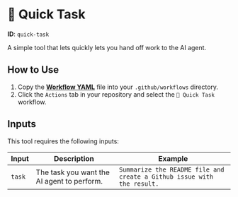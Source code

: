 # 🚀 Quick Task

**ID**: `quick-task`

A simple tool that lets quickly lets you hand off work to the AI agent.

## How to Use

1. Copy the **[Workflow YAML](./workflow.yaml)** file into your `.github/workflows` directory. 
2. Click the `Actions` tab in your repository and select the `🚀 Quick Task` workflow.

## Inputs

This tool requires the following inputs:

| Input | Description | Example                                                                |
| --- | --- |------------------------------------------------------------------------|
| `task` | The task you want the AI agent to perform. | `Summarize the README file and create a Github issue with the result.` |
